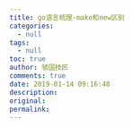 ```yaml
---
title: go语言梳理-make和new区别
categories:
  - null
tags:
  - null
toc: true
author: 虢国技匠
comments: true
date: 2019-01-14 09:16:48
description:
original:
permalink:
---
```


<!-- more -->
